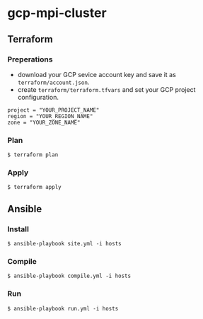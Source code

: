 gcp-mpi-cluster
=====================================================

## Terraform

### Preperations
- download your GCP sevice account key and save it as `terraform/account.json`.
- create `terraform/terraform.tfvars` and set your GCP project configuration.

```
project = "YOUR_PROJECT_NAME"
region = "YOUR_REGION_NAME"
zone = "YOUR_ZONE_NAME"
```

### Plan
```
$ terraform plan
```

### Apply
```
$ terraform apply
```

## Ansible
### Install
```
$ ansible-playbook site.yml -i hosts
```

### Compile
```
$ ansible-playbook compile.yml -i hosts
```

### Run
```
$ ansible-playbook run.yml -i hosts
```

